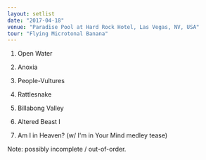 ```yaml
---
layout: setlist
date: "2017-04-18"
venue: "Paradise Pool at Hard Rock Hotel, Las Vegas, NV, USA"
tour: "Flying Microtonal Banana"
---
```



 1. Open Water

 2. Anoxia

 3. People-Vultures

 4. Rattlesnake

 5. Billabong Valley

 6. Altered Beast I

 7. Am I in Heaven?
    (w/ I'm in Your Mind medley tease)

Note: possibly incomplete / out-of-order.
